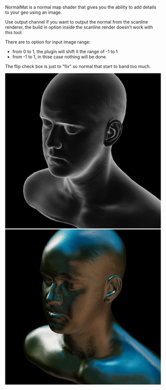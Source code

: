 NormalMat is a normal map shader that gives you the ability to add details to your geo using an image. 

Use output channel if you want to output the normal from the scanline renderer, the build in option inside the scanline render doesn't work with this tool.

There are to option for input image range:
* from 0 to 1, the plugin will shift it the range of -1 to 1
* from -1 to 1, in thise case nothing will be done.

The flip check box is just to "fix" so normal that start to band too much. 

<div id="header" align="left">
  <img src="https://github.com/EyalShirazi/Nuke/blob/main/Plugins/NormalMat/demo/NormalMat%20-%20example02.gif"/>
</div>

<div id="header" align="left">
  <img src="https://github.com/EyalShirazi/Nuke/blob/main/Plugins/NormalMat/demo/NormalMat%20-%20example01.gif"/>
</div>



